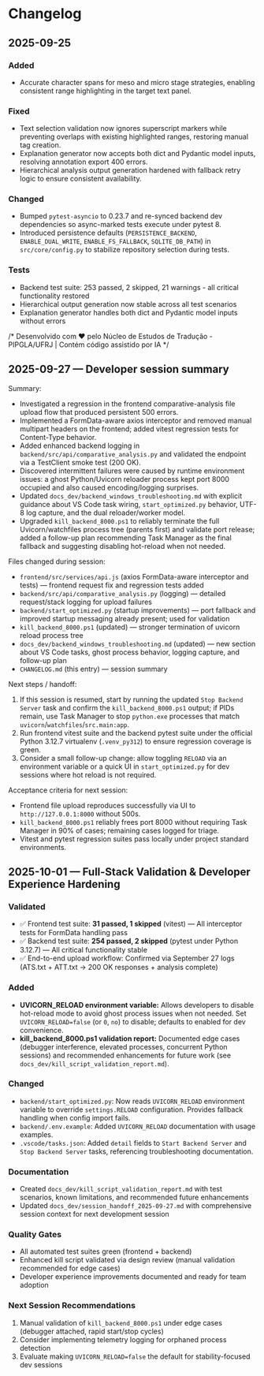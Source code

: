 # Changelog

## 2025-09-25

### Added
- Accurate character spans for meso and micro stage strategies, enabling consistent range highlighting in the target text panel.

### Fixed
- Text selection validation now ignores superscript markers while preventing overlaps with existing highlighted ranges, restoring manual tag creation.
- Explanation generator now accepts both dict and Pydantic model inputs, resolving annotation export 400 errors.
- Hierarchical analysis output generation hardened with fallback retry logic to ensure consistent availability.

### Changed
- Bumped `pytest-asyncio` to 0.23.7 and re-synced backend dev dependencies so async-marked tests execute under pytest 8.
- Introduced persistence defaults (`PERSISTENCE_BACKEND`, `ENABLE_DUAL_WRITE`, `ENABLE_FS_FALLBACK`, `SQLITE_DB_PATH`) in `src/core/config.py` to stabilize repository selection during tests.

### Tests
- Backend test suite: 253 passed, 2 skipped, 21 warnings - all critical functionality restored
- Hierarchical output generation now stable across all test scenarios
- Explanation generator handles both dict and Pydantic model inputs without errors

/*
Desenvolvido com ❤️ pelo Núcleo de Estudos de Tradução - PIPGLA/UFRJ | Contém código assistido por IA
*/

## 2025-09-27 — Developer session summary

Summary:
- Investigated a regression in the frontend comparative-analysis file upload flow that produced persistent 500 errors.
- Implemented a FormData-aware axios interceptor and removed manual multipart headers on the frontend; added vitest regression tests for Content-Type behavior.
- Added enhanced backend logging in `backend/src/api/comparative_analysis.py` and validated the endpoint via a TestClient smoke test (200 OK).
- Discovered intermittent failures were caused by runtime environment issues: a ghost Python/Uvicorn reloader process kept port 8000 occupied and also caused encoding/logging surprises.
- Updated `docs_dev/backend_windows_troubleshooting.md` with explicit guidance about VS Code task wiring, `start_optimized.py` behavior, UTF-8 log capture, and the dual reloader/worker model.
- Upgraded `kill_backend_8000.ps1` to reliably terminate the full Uvicorn/watchfiles process tree (parents first) and validate port release; added a follow-up plan recommending Task Manager as the final fallback and suggesting disabling hot-reload when not needed.

Files changed during session:
- `frontend/src/services/api.js` (axios FormData-aware interceptor and tests) — frontend request fix and regression tests added
- `backend/src/api/comparative_analysis.py` (logging) — detailed request/stack logging for upload failures
- `backend/start_optimized.py` (startup improvements) — port fallback and improved startup messaging already present; used for validation
- `kill_backend_8000.ps1` (updated) — stronger termination of uvicorn reload process tree
- `docs_dev/backend_windows_troubleshooting.md` (updated) — new section about VS Code tasks, ghost process behavior, logging capture, and follow-up plan
- `CHANGELOG.md` (this entry) — session summary

Next steps / handoff:
1. If this session is resumed, start by running the updated `Stop Backend Server` task and confirm the `kill_backend_8000.ps1` output; if PIDs remain, use Task Manager to stop `python.exe` processes that match `uvicorn`/`watchfiles`/`src.main:app`.
2. Run frontend vitest suite and the backend pytest suite under the official Python 3.12.7 virtualenv (`.venv_py312`) to ensure regression coverage is green.
3. Consider a small follow-up change: allow toggling `RELOAD` via an environment variable or a quick UI in `start_optimized.py` for dev sessions where hot reload is not required.

Acceptance criteria for next session:
- Frontend file upload reproduces successfully via UI to `http://127.0.0.1:8000` without 500s.
- `kill_backend_8000.ps1` reliably frees port 8000 without requiring Task Manager in 90% of cases; remaining cases logged for triage.
- Vitest and pytest regression suites pass locally under project standard environments.

## 2025-10-01 — Full-Stack Validation & Developer Experience Hardening

### Validated
- ✅ Frontend test suite: **31 passed, 1 skipped** (vitest) — All interceptor tests for FormData handling pass
- ✅ Backend test suite: **254 passed, 2 skipped** (pytest under Python 3.12.7) — All critical functionality stable
- ✅ End-to-end upload workflow: Confirmed via September 27 logs (ATS.txt + ATT.txt → 200 OK responses + analysis complete)

### Added
- **UVICORN_RELOAD environment variable:** Allows developers to disable hot-reload mode to avoid ghost process issues when not needed. Set `UVICORN_RELOAD=false` (or `0`, `no`) to disable; defaults to enabled for dev convenience.
- **kill_backend_8000.ps1 validation report:** Documented edge cases (debugger interference, elevated processes, concurrent Python sessions) and recommended enhancements for future work (see `docs_dev/kill_script_validation_report.md`).

### Changed
- `backend/start_optimized.py`: Now reads `UVICORN_RELOAD` environment variable to override `settings.RELOAD` configuration. Provides fallback handling when config import fails.
- `backend/.env.example`: Added `UVICORN_RELOAD` documentation with usage examples.
- `.vscode/tasks.json`: Added `detail` fields to `Start Backend Server` and `Stop Backend Server` tasks, referencing troubleshooting documentation.

### Documentation
- Created `docs_dev/kill_script_validation_report.md` with test scenarios, known limitations, and recommended future enhancements
- Updated `docs_dev/session_handoff_2025-09-27.md` with comprehensive session context for next development session

### Quality Gates
- All automated test suites green (frontend + backend)
- Enhanced kill script validated via design review (manual validation recommended for edge cases)
- Developer experience improvements documented and ready for team adoption

### Next Session Recommendations
1. Manual validation of `kill_backend_8000.ps1` under edge cases (debugger attached, rapid start/stop cycles)
2. Consider implementing telemetry logging for orphaned process detection
3. Evaluate making `UVICORN_RELOAD=false` the default for stability-focused dev sessions

